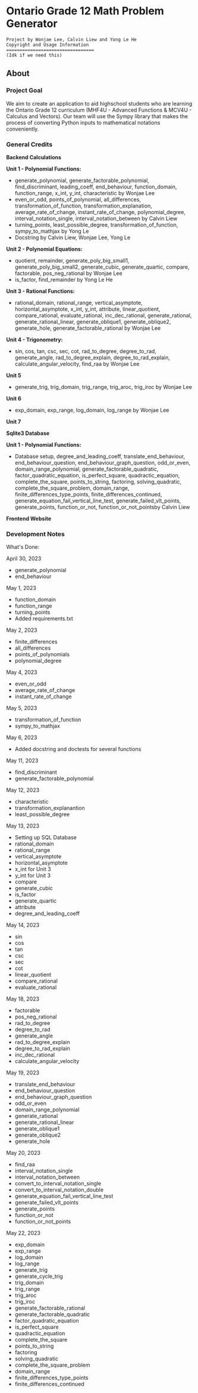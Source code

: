 # Ontario Grade 12 Math Problem Generator #

```
Project by Wonjae Lee, Calvin Liew and Yong Le He
Copyright and Usage Information
=================================
(Idk if we need this)

```

## **About** ##

### **Project Goal** ###
  We aim to create an application to aid highschool students who are learning the Ontario Grade 12 curriculum (MHF4U - Advanced Functions & MCV4U - Calculus and Vectors). Our team will use the Sympy library that makes the process of converting Python inputs to mathematical notations conveniently.


### **General Credits** ###

**Backend Calculations**

**Unit 1 - Polynomial Functions:**
* generate_polynomial, generate_factorable_polynomial, find_discriminant, leading_coeff, end_behaviour, function_domain, function_range, x_int, y_int, characteristic by Wonjae Lee
* even_or_odd, points_of_polynomial, all_differences, transformation_of_function, transformation_explanation, average_rate_of_change, instant_rate_of_change, polynomial_degree, interval_notation_single, interval_notation_between by Calvin Liew
* turning_points, least_possible_degree, transformation_of_function, sympy_to_mathjax by Yong Le
* Docstring by Calvin Liew, Wonjae Lee, Yong Le

**Unit 2 - Polynomial Equations:**
* quotient, remainder, generate_poly_big_small1, generate_poly_big_small2, generate_cubic, generate_quartic, compare, factorable, pos_neg_rational by Wonjae Lee
* is_factor, find_remainder by Yong Le He

**Unit 3 - Rational Functions:**
* rational_domain, rational_range, vertical_asymptote, horizontal_asymptote, x_int, y_int, attribute, linear_quotient, compare_rational, evaluate_rational, inc_dec_rational, generate_rational, generate_rational_linear, generate_oblique1, generate_oblique2, generate_hole, generate_factorable_rational by Wonjae Lee

**Unit 4 - Trigonometry:**
* sin, cos, tan, csc, sec, cot, rad_to_degree, degree_to_rad, generate_angle, rad_to_degree_explain, degree_to_rad_explain, calculate_angular_velocity, find_raa by Wonjae Lee

**Unit 5**
* generate_trig, trig_domain, trig_range, trig_aroc, trig_iroc by Wonjae Lee

**Unit 6**
* exp_domain, exp_range, log_domain, log_range by Wonjae Lee

**Unit 7**

**Sqlite3 Database**

**Unit 1 - Polynomial Functions:**
* Database setup, degree_and_leading_coeff, translate_end_behaviour, end_behaviour_question, end_behaviour_graph_question, odd_or_even, domain_range_polynomial, generate_factorable_quadratic, factor_quadratic_equation, is_perfect_square, quadractic_equation, complete_the_square, points_to_string, factoring, solving_quadratic, complete_the_square_problem, domain_range, finite_differences_type_points, finite_differences_continued, 
generate_equation_fail_vertical_line_test, generate_failed_vlt_points, generate_points, function_or_not, function_or_not_pointsby Calvin Liew

**Frontend Website**


### **Development Notes** ###

What's Done:

April 30, 2023
* generate_polynomial
* end_behaviour

May 1, 2023
* function_domain
* function_range
* turning_points
* Added requirements.txt

May 2, 2023
* finite_differences
* all_differences
* points_of_polynomials
* polynomial_degree

May 4, 2023
* even_or_odd
* average_rate_of_change
* instant_rate_of_change

May 5, 2023
* transformation_of_function
* sympy_to_mathjax

May 6, 2023
* Added docstring and doctests for several functions

May 11, 2023
* find_discriminant
* generate_factorable_polynomial

May 12, 2023
* characteristic
* transformation_explanantion
* least_possible_degree

May 13, 2023
* Setting up SQL Database
* rational_domain 
* rational_range 
* vertical_asymptote
* horizontal_asymptote 
* x_int for Unit 3
* y_int for Unit 3
* compare
* generate_cubic
* is_factor
* generate_quartic
* attribute
* degree_and_leading_coeff

May 14, 2023
* sin
* cos
* tan
* csc
* sec
* cot
* linear_quotient
* compare_rational
* evaluate_rational

May 18, 2023
* factorable
* pos_neg_rational
* rad_to_degree
* degree_to_rad
* generate_angle
* rad_to_degree_explain
* degree_to_rad_explain
* inc_dec_rational
* calculate_angular_velocity

May 19, 2023
* translate_end_behaviour
* end_behaviour_question
* end_behaviour_graph_question
* odd_or_even
* domain_range_polynomial
* generate_rational
* generate_rational_linear
* generate_oblique1
* generate_oblique2
* generate_hole

May 20, 2023
* find_raa
* interval_notation_single
* interval_notation_between
* convert_to_interval_notation_single
* convert_to_interval_notation_double
* generate_equation_fail_vertical_line_test
* generate_failed_vlt_points
* generate_points
* function_or_not
* function_or_not_points

May 22, 2023
* exp_domain
* exp_range
* log_domain
* log_range
* generate_trig
* generate_cycle_trig
* trig_domain
* trig_range
* trig_aroc
* trig_iroc
* generate_factorable_rational
* generate_factorable_quadratic
* factor_quadratic_equation
* is_perfect_square
* quadractic_equation
* complete_the_square
* points_to_string
* factoring
* solving_quadratic
* complete_the_square_problem
* domain_range
* finite_differences_type_points
* finite_differences_continued
